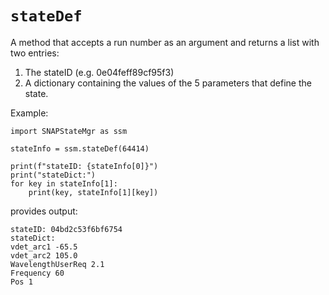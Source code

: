 # `stateDef`

A method that accepts a run number as an argument and returns a list with two entries: 
1. The stateID (e.g. 0e04feff89cf95f3)
2. A dictionary containing the values of the 5 parameters that define the state.

Example:
```
import SNAPStateMgr as ssm

stateInfo = ssm.stateDef(64414)

print(f"stateID: {stateInfo[0]}")
print("stateDict:")
for key in stateInfo[1]:
    print(key, stateInfo[1][key])
```
provides output:
```
stateID: 04bd2c53f6bf6754
stateDict:
vdet_arc1 -65.5
vdet_arc2 105.0
WavelengthUserReq 2.1
Frequency 60
Pos 1
```